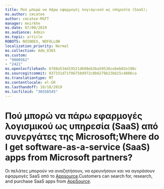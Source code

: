 ```yaml
---
title: Πού μπορώ να πάρω εφαρμογές λογισμικού ως υπηρεσία (SaaS);
ms.author: cmcatee
author: cmcatee-MSFT
manager: mnirkhe
ms.date: 07/09/2019
ms.audience: Admin
ms.topic: article
ROBOTS: NOINDEX, NOFOLLOW
localization_priority: Normal
ms.collection: Adm_O365
ms.custom:
- "9000562"
- "2421"
ms.openlocfilehash: 6788a534d19521db98eb3ba59536cebeb02e190c
ms.sourcegitcommit: 037331d71f06750d972c0b6278b23bb15c4806ca
ms.translationtype: MT
ms.contentlocale: el-GR
ms.lasthandoff: 10/18/2019
ms.locfileid: "36558545"
---
```

# <a name="where-do-i-get-software-as-a-service-saas-apps-from-microsoft-partners"></a><span data-ttu-id="61448-102">Πού μπορώ να πάρω εφαρμογές λογισμικού ως υπηρεσία (SaaS) από συνεργάτες της Microsoft;</span><span class="sxs-lookup"><span data-stu-id="61448-102">Where do I get software-as-a-service (SaaS) apps from Microsoft partners?</span></span>

<span data-ttu-id="61448-103">Οι πελάτες μπορούν να αναζητήσουν, να ερευνήσουν και να αγοράσουν εφαρμογές SaaS από το [Appsource](http://www.appsource.com/).</span><span class="sxs-lookup"><span data-stu-id="61448-103">Customers can search for, research, and purchase SaaS apps from [AppSource](http://www.appsource.com/).</span></span>